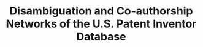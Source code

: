 ---
layout: default
citation: 'Ronald Lai; Alexander D''Amour; Amy Yu; Ye Sun; Lee Fleming, 2011, "Disambiguation
  and Co-authorship Networks of the U.S. Patent Inventor Database (1975 - 2010)",
  https://doi.org/10.7910/DVN/5F1RRI, Harvard Dataverse, V5, UNF:5:RqsI3LsQEYLHkkg5jG/jRg==
  [fileUNF] '
code: https://github.com/funginstitute/downloads
cost: None
description: Name disambiguation of US inventors, 1975-2010
doi: https://doi.org/10.7910/DVN/5F1RRI
last_edit: 5/14/2022 14:41:04
location: https://dataverse.harvard.edu/dataset.xhtml?persistentId=doi:10.7910/DVN/5F1RRI
maintained_by: Contact maintainer through Dataverse
record_creation_timestamp: 5/14/2022 14:41:04
shortname: co_authorship_disambiguation
tags:
- coauthor network
- ' disambiguation'
- ' United States'
terms_of_use: CC0 - "Public Domain Dedication"
title: Disambiguation and Co-authorship Networks of the U.S. Patent Inventor Database
uuid: a238826e-8135-4b6d-8b59-615fc9769f03
---